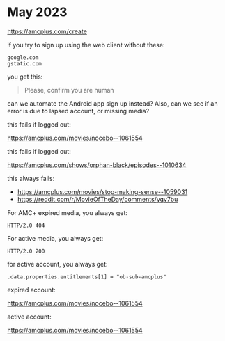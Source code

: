# May 2023

https://amcplus.com/create

if you try to sign up using the web client without these:

~~~
google.com
gstatic.com
~~~

you get this:

> Please, confirm you are human

can we automate the Android app sign up instead? Also, can we see if an error
is due to lapsed account, or missing media?

this fails if logged out:

https://amcplus.com/movies/nocebo--1061554

this fails if logged out:

https://amcplus.com/shows/orphan-black/episodes--1010634

this always fails:

- https://amcplus.com/movies/stop-making-sense--1059031
- https://reddit.com/r/MovieOfTheDay/comments/yqv7bu

For AMC+ expired media, you always get:

~~~
HTTP/2.0 404 
~~~

For active media, you always get:

~~~
HTTP/2.0 200
~~~

for active account, you always get:

~~~
.data.properties.entitlements[1] = "ob-sub-amcplus"
~~~

expired account:

https://amcplus.com/movies/nocebo--1061554

active account:

https://amcplus.com/movies/nocebo--1061554
